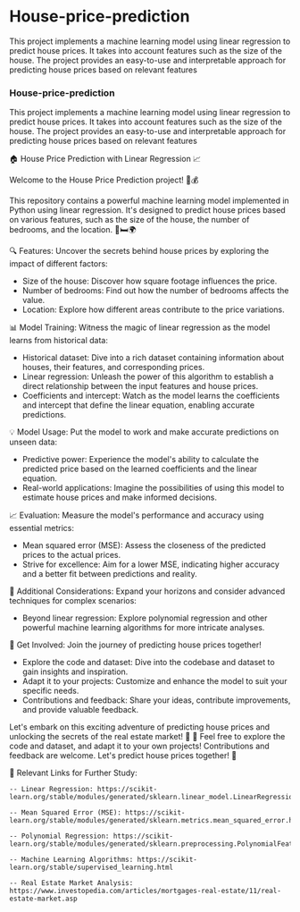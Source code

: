 # House-price-prediction
 This project implements a machine learning model using linear regression to predict house prices. It takes into account features such as the size of the house. The project provides an easy-to-use and interpretable approach for predicting house prices based on relevant features


### House-price-prediction
This project implements a machine learning model using linear regression to predict house prices. It takes into account features such as the size of the house. The project provides an easy-to-use and interpretable approach for predicting house prices based on relevant features

🏠 House Price Prediction with Linear Regression 📈

Welcome to the House Price Prediction project! 🏡💰

This repository contains a powerful machine learning model implemented in Python using linear regression. It's designed to predict house prices based on various features, such as the size of the house, the number of bedrooms, and the location. 📏🛏️🌍

🔍 Features:
Uncover the secrets behind house prices by exploring the impact of different factors:
- Size of the house: Discover how square footage influences the price.
- Number of bedrooms: Find out how the number of bedrooms affects the value.
- Location: Explore how different areas contribute to the price variations.

📊 Model Training:
Witness the magic of linear regression as the model learns from historical data:
- Historical dataset: Dive into a rich dataset containing information about houses, their features, and corresponding prices.
- Linear regression: Unleash the power of this algorithm to establish a direct relationship between the input features and house prices.
- Coefficients and intercept: Watch as the model learns the coefficients and intercept that define the linear equation, enabling accurate predictions.

💡 Model Usage:
Put the model to work and make accurate predictions on unseen data:
- Predictive power: Experience the model's ability to calculate the predicted price based on the learned coefficients and the linear equation.
- Real-world applications: Imagine the possibilities of using this model to estimate house prices and make informed decisions.

📈 Evaluation:
Measure the model's performance and accuracy using essential metrics:
- Mean squared error (MSE): Assess the closeness of the predicted prices to the actual prices.
- Strive for excellence: Aim for a lower MSE, indicating higher accuracy and a better fit between predictions and reality.

🔧 Additional Considerations:
Expand your horizons and consider advanced techniques for complex scenarios:
- Beyond linear regression: Explore polynomial regression and other powerful machine learning algorithms for more intricate analyses.

🚀 Get Involved:
Join the journey of predicting house prices together!
- Explore the code and dataset: Dive into the codebase and dataset to gain insights and inspiration.
- Adapt it to your projects: Customize and enhance the model to suit your specific needs.
- Contributions and feedback: Share your ideas, contribute improvements, and provide valuable feedback.

Let's embark on this exciting adventure of predicting house prices and unlocking the secrets of the real estate market! 💪
🚀 Feel free to explore the code and dataset, and adapt it to your own projects! 
    Contributions and feedback are welcome. 
    Let's predict house prices together! 💪


🔗 Relevant Links for Further Study:

    -- Linear Regression: https://scikit-learn.org/stable/modules/generated/sklearn.linear_model.LinearRegression.html
   
    -- Mean Squared Error (MSE): https://scikit-learn.org/stable/modules/generated/sklearn.metrics.mean_squared_error.html
   
    -- Polynomial Regression: https://scikit-learn.org/stable/modules/generated/sklearn.preprocessing.PolynomialFeatures.html
   
    -- Machine Learning Algorithms: https://scikit-learn.org/stable/supervised_learning.html
   
    -- Real Estate Market Analysis: https://www.investopedia.com/articles/mortgages-real-estate/11/real-estate-market.asp
